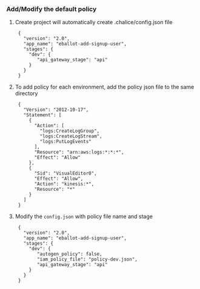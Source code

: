### Add/Modify the default policy

1. Create project will automatically create .chalice/config.json file

        {
          "version": "2.0",
          "app_name": "eballot-add-signup-user",
          "stages": {
            "dev": {
               "api_gateway_stage": "api"
            }
          }
        }


2. To add policy for each environment, add the policy json file to the same directory

        {
          "Version": "2012-10-17",
          "Statement": [
            {
              "Action": [
                "logs:CreateLogGroup",
                "logs:CreateLogStream",
                "logs:PutLogEvents"
              ],
              "Resource": "arn:aws:logs:*:*:*",
              "Effect": "Allow"
            },
            {
              "Sid": "VisualEditor0",
              "Effect": "Allow",
              "Action": "kinesis:*",
              "Resource": "*"
            }
          ]
        }

3. Modify the `config.json` with policy file name and stage

        {
          "version": "2.0",
          "app_name": "eballot-add-signup-user",
          "stages": {
            "dev": {
               "autogen_policy": false,
               "iam_policy_file": "policy-dev.json",
               "api_gateway_stage": "api"
            }
          }
        }


    
